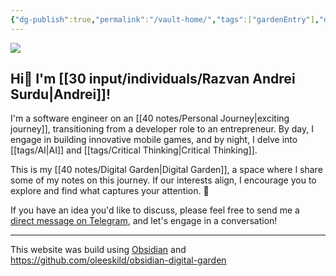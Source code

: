 ```yaml
---
{"dg-publish":true,"permalink":"/vault-home/","tags":["gardenEntry"],"dgShowBacklinks":true,"dgShowLocalGraph":true}
---
```



![](https://i.imgur.com/v1LQMYT.png)

## Hi👋 I'm [[30 input/individuals/Razvan Andrei Surdu\|Andrei]]!
I'm a software engineer on an [[40 notes/Personal Journey\|exciting journey]], transitioning from a developer role to an entrepreneur. By day, I engage in building innovative mobile games, and by night, I delve into [[tags/AI\|AI]] and [[tags/Critical Thinking\|Critical Thinking]].

This is my [[40 notes/Digital Garden\|Digital Garden]], a space where I share some of my notes on this journey. If our interests align, I encourage you to explore and find what captures your attention. 🎁

If you have an idea you'd like to discuss, please feel free to send me a [direct message on Telegram](https://t.me/razvan_andrei_surdu), and let's engage in a conversation!

---
This website was build using [Obsidian](https://obsidian.md/) and https://github.com/oleeskild/obsidian-digital-garden